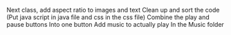 Next class, add aspect ratio to images and text
Clean up and sort the code (Put java script in java file and css in the css file)
Combine the play and pause buttons Into one button
Add music to actually play In the Music folder